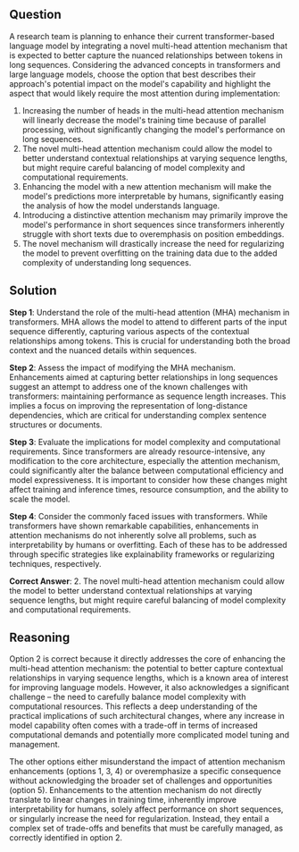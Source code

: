 ## Question
A research team is planning to enhance their current transformer-based language model by integrating a novel multi-head attention mechanism that is expected to better capture the nuanced relationships between tokens in long sequences. Considering the advanced concepts in transformers and large language models, choose the option that best describes their approach's potential impact on the model's capability and highlight the aspect that would likely require the most attention during implementation:

1. Increasing the number of heads in the multi-head attention mechanism will linearly decrease the model's training time because of parallel processing, without significantly changing the model's performance on long sequences.
2. The novel multi-head attention mechanism could allow the model to better understand contextual relationships at varying sequence lengths, but might require careful balancing of model complexity and computational requirements.
3. Enhancing the model with a new attention mechanism will make the model's predictions more interpretable by humans, significantly easing the analysis of how the model understands language.
4. Introducing a distinctive attention mechanism may primarily improve the model's performance in short sequences since transformers inherently struggle with short texts due to overemphasis on position embeddings.
5. The novel mechanism will drastically increase the need for regularizing the model to prevent overfitting on the training data due to the added complexity of understanding long sequences.

## Solution

**Step 1**: Understand the role of the multi-head attention (MHA) mechanism in transformers. MHA allows the model to attend to different parts of the input sequence differently, capturing various aspects of the contextual relationships among tokens. This is crucial for understanding both the broad context and the nuanced details within sequences.

**Step 2**: Assess the impact of modifying the MHA mechanism. Enhancements aimed at capturing better relationships in long sequences suggest an attempt to address one of the known challenges with transformers: maintaining performance as sequence length increases. This implies a focus on improving the representation of long-distance dependencies, which are critical for understanding complex sentence structures or documents.

**Step 3**: Evaluate the implications for model complexity and computational requirements. Since transformers are already resource-intensive, any modification to the core architecture, especially the attention mechanism, could significantly alter the balance between computational efficiency and model expressiveness. It is important to consider how these changes might affect training and inference times, resource consumption, and the ability to scale the model.

**Step 4**: Consider the commonly faced issues with transformers. While transformers have shown remarkable capabilities, enhancements in attention mechanisms do not inherently solve all problems, such as interpretability by humans or overfitting. Each of these has to be addressed through specific strategies like explainability frameworks or regularizing techniques, respectively.

**Correct Answer**: 2. The novel multi-head attention mechanism could allow the model to better understand contextual relationships at varying sequence lengths, but might require careful balancing of model complexity and computational requirements.

## Reasoning

Option 2 is correct because it directly addresses the core of enhancing the multi-head attention mechanism: the potential to better capture contextual relationships in varying sequence lengths, which is a known area of interest for improving language models. However, it also acknowledges a significant challenge – the need to carefully balance model complexity with computational resources. This reflects a deep understanding of the practical implications of such architectural changes, where any increase in model capability often comes with a trade-off in terms of increased computational demands and potentially more complicated model tuning and management.

The other options either misunderstand the impact of attention mechanism enhancements (options 1, 3, 4) or overemphasize a specific consequence without acknowledging the broader set of challenges and opportunities (option 5). Enhancements to the attention mechanism do not directly translate to linear changes in training time, inherently improve interpretability for humans, solely affect performance on short sequences, or singularly increase the need for regularization. Instead, they entail a complex set of trade-offs and benefits that must be carefully managed, as correctly identified in option 2.